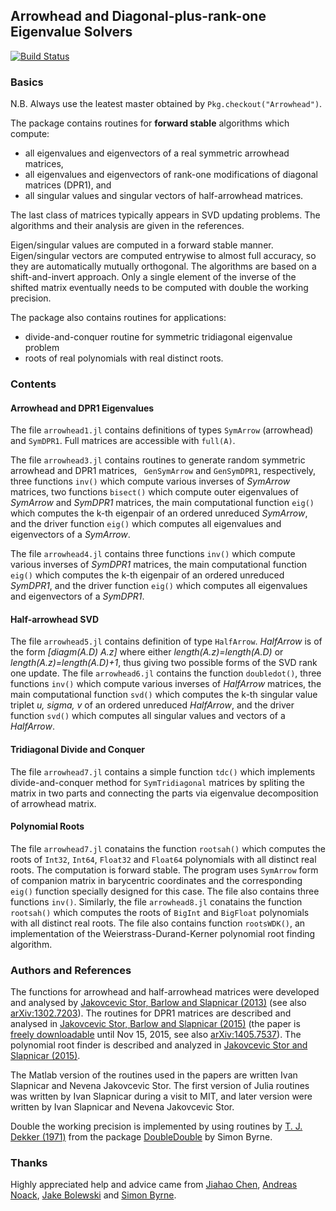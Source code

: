 ## Arrowhead and Diagonal-plus-rank-one Eigenvalue Solvers

[![Build Status](https://travis-ci.org/ivanslapnicar/Arrowhead.jl.svg?branch=master)](https://travis-ci.org/ivanslapnicar/Arrowhead.jl?branch=master)

### Basics

N.B. Always use the leatest master obtained by `Pkg.checkout("Arrowhead")`.

The package contains routines for __forward stable__ algorithms which compute:
* all eigenvalues and eigenvectors of a real symmetric arrowhead matrices,
* all eigenvalues and eigenvectors of rank-one modifications of diagonal matrices (DPR1), and
* all singular values and singular vectors of half-arrowhead matrices.

The last class of matrices typically appears in SVD updating problems.
The algorithms and their analysis are given in the references.

Eigen/singular values are computed in a forward stable manner. Eigen/singular vectors are
computed entrywise to almost full accuracy, so they are automatically mutually
orthogonal.  The algorithms are based on a shift-and-invert approach.  Only a
single element of the inverse of the shifted matrix eventually needs to
be computed with double the working precision.

The package also contains routines for applications:
* divide-and-conquer routine for symmetric tridiagonal eigenvalue problem
* roots of real polynomials with real distinct roots.


### Contents

#### Arrowhead and DPR1 Eigenvalues
The file `arrowhead1.jl` contains definitions of types
`SymArrow` (arrowhead) and `SymDPR1`. Full matrices are accessible
with `full(A)`.

The file `arrowhead3.jl` contains routines to generate random symmetric
arrowhead and DPR1 matrices, ` GenSymArrow` and `GenSymDPR1`, respectively,
three functions `inv()` which compute various inverses of _SymArrow_
matrices, two functions `bisect()` which compute outer eigenvalues of
_SymArrow_ and _SymDPR1_ matrices, the main computational function `eig()` which
computes the k-th eigenpair of an ordered unreduced  _SymArrow_,
and the driver function `eig()` which computes all eigenvalues and
eigenvectors of a _SymArrow_.

The file `arrowhead4.jl` contains three functions `inv()` which compute
various inverses of _SymDPR1_ matrices, the main computational function `eig()`
which computes the k-th eigenpair of an ordered unreduced _SymDPR1_,
and the driver function `eig()` which computes all eigenvalues and
eigenvectors of a _SymDPR1_.

#### Half-arrowhead SVD

The file `arrowhead5.jl` contains definition of type `HalfArrow`.
_HalfArrow_ is of the form _[diagm(A.D) A.z]_ where either
_length(A.z)=length(A.D)_
or _length(A.z)=length(A.D)+1_, thus giving two possible
forms of the SVD rank one update.  The file `arrowhead6.jl` contains
the function `doubledot()`, three functions `inv()` which compute
various inverses of _HalfArrow_ matrices, the main computational function `svd()`
which computes the k-th singular value triplet _u, sigma, v_ of an ordered
unreduced _HalfArrow_,  and the driver function `svd()` which computes all
singular values and vectors of a _HalfArrow_.

#### Tridiagonal Divide and Conquer

The file `arrowhead7.jl` contains a simple function `tdc()` which implements
divide-and-conquer method for `SymTridiagonal` matrices by spliting the matrix
in two parts  and connecting the parts via eigenvalue decomposition of
arrowhead matrix.

#### Polynomial Roots

The file `arrowhead7.jl` conatains the function `rootsah()` which computes the
roots of `Int32`, `Int64`, `Float32` and `Float64` polynomials with all distinct real roots. The computation is
forward stable. The program uses `SymArrow` form of companion matrix in
barycentric coordinates and
the corresponding `eig()` function specially designed for this case.
The file also contains three functions `inv()`. Similarly, the file
`arrowhead8.jl` conatains the function `rootsah()` which computes the
roots of `BigInt` and `BigFloat` polynomials with all distinct real roots.
The file also contains function `rootsWDK()`, an implementation of the
Weierstrass-Durand-Kerner polynomial root finding algorithm.


### Authors and References

The functions for arrowhead and half-arrowhead matrices
were developed and analysed by [Jakovcevic Stor, Barlow and
Slapnicar (2013)][JSB2013]
(see also [arXiv:1302.7203][JSB2013a]).
The routines for DPR1 matrices are described and analysed in [Jakovcevic
Stor, Barlow and Slapnicar (2015)][JSB2015] (the paper is [freely downloadable](http://authors.elsevier.com/a/1Rmlt5YnCLEdU) until
Nov 15, 2015, see also [arXiv:1405.7537][JSB2015a]). The polynomial root finder is described and analyzed
in [Jakovcevic Stor and Slapnicar (2015)][JS2015].

The Matlab version of the
routines used in the papers are written Ivan Slapnicar and Nevena Jakovcevic
Stor. The first version of Julia routines was written by Ivan Slapnicar during a visit
to MIT, and later version were written by Ivan Slapnicar and Nevena Jakovcevic Stor.


Double the working precision is implemented by using routines by
[T. J. Dekker (1971)][dekker1971] from the package [DoubleDouble][byrne2014]
by Simon Byrne.

### Thanks

Highly appreciated help and advice came from [Jiahao Chen][jiahao],
[Andreas Noack][andreasnoack], [Jake Bolewski][jakebolewski] and
[Simon Byrne][simonbyrne].


[JSB2013]: http://www.sciencedirect.com/science/article/pii/S0024379513006265 "Nevena Jakovcevic Stor, Ivan Slapnicar and Jesse L. Barlow, 'Accurate eigenvalue decomposition of real symmetric arrowhead matrices and applications', Linear Algebra and its Applications, Vol. 464 (2015) 62-89, DOI: 10.1016/j.laa.2013.10.007"

[JSB2013a]: http://arxiv.org/abs/1302.7203 "Nevena Jakovcevic Stor, Ivan Slapnicar and Jesse L. Barlow, 'Accurate eigenvalue decomposition of arrowhead matrices and applications', arXiv:1302.7203v3"

[JSB2015]: http://www.sciencedirect.com/science/article/pii/S0024379515005406 "Nevena Jakovcevic Stor, Ivan Slapnicar and Jesse L. Barlow, 'Forward stable eigenvalue decomposition of rank-one modifications of diagonal matrices', Linear Algebra and its Applications, Vol. 487 (2015) 301-315, DOI: 10.1016/j.laa.2015.09.025"

[JSB2015a]: http://arxiv.org/abs/1405.7537 "Nevena Jakovcevic Stor, Ivan Slapnicar and Jesse L. Barlow, 'Forward stable eigenvalue decomposition of rank-one modifications of diagonal matrices', arXiv:1405.7537v2"

[JS2015]: http://arxiv.org/abs/1509.06224 "Nevena Jakovcevic Stor and Ivan Slapnicar, 'Forward stable computation of roots of real polynomials with real simple roots', arXiv:1509.06224v1"

[dekker1971]: http://link.springer.com/article/10.1007%2FBF01397083  "T.J. Dekker (1971) 'A floating-point technique for extending the available precision', Numerische Mathematik, Volume 18, Issue 3, pp 224-242"

[byrne2014]: https://github.com/simonbyrne/DoubleDouble.jl

[jiahao]: https://github.com/jiahao
[andreasnoack]: https://github.com/andreasnoack
[jakebolewski]: https://github.com/jakebolewski
[simonbyrne]: https://github.com/simonbyrne
